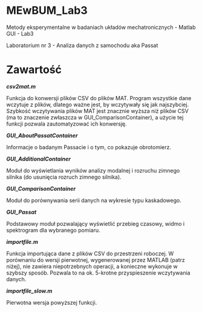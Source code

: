 # MEwBUM_Lab3
Metody eksperymentalne w badaniach układów mechatronicznych - Matlab GUI - Lab3

Laboratorium nr 3 - Analiza danych z samochodu aka Passat

# Zawartość

___csv2mat.m___

Funkcja do konwersji plików CSV do plików MAT. Program wszystkie dane wczytuje z plików, dlatego ważne jest, by wczytywały się jak najszybciej. Szybkość wczytywania plików MAT jest znacznie wyższa niż plików CSV (ma to znaczenie zwłaszcza w GUI_ComparisonContainer), a użycie tej funkcji pozwala zautomatyzować ich konwersję.

___GUI_AboutPassatContainer___

Informacje o badanym Passacie i o tym, co pokazuje obrotomierz.

___GUI_AdditionalContainer___

Moduł do wyświetlania wyników analizy modalnej i rozruchu zimnego silnika (do usunięcia rozruch zimnego silnika).

___GUI_ComparisonContainer___

Moduł do porównywania serii danych na wykresie typu kaskadowego.

___GUI_Passat___

Podstawowy moduł pozwalający wyświetlić przebieg czasowy, widmo i spektrogram dla wybranego pomiaru.

___importfile.m___

Funkcja importująca dane z plików CSV do przestrzeni roboczej. W porównaniu do wersji pierwotnej, wygenerowanej przez MATLAB (patrz niżej), nie zawiera niepotrzebnych operacji, a konieczne wykonuje w szybszy sposób. Pozwala to na ok. 5-krotne przyspieszenie wczytywania danych.

___importfile_slow.m___

Pierwotna wersja powyższej funkcji.
